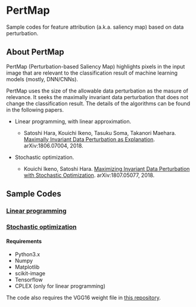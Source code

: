 # PertMap
Sample codes for feature attribution (a.k.a. saliency map) based on data perturbation.


## About PertMap
PertMap (Perturbation-based Saliency Map) highlights pixels in the input image that are relevant to the classification result of machine learning models (mostly, DNN/CNNs).

PertMap uses the size of the allowable data perturbation as the masure of relevance. It seeks the maximally invariant data perturbation that does not change the classification result. The details of the algorithms can be found in the following papers.

* Linear programming, with linear approximation.
	* Satoshi Hara, Kouichi Ikeno, Tasuku Soma, Takanori Maehara. [Maximally Invariant Data Perturbation as Explanation](https://arxiv.org/abs/1806.07004). arXiv:1806.07004, 2018.

* Stochastic optimization.
	* Kouichi Ikeno, Satoshi Hara. [Maximizing Invariant Data Perturbation with Stochastic Optimization](https://arxiv.org/abs/1807.05077). arXiv:1807.05077, 2018.

## Sample Codes

### [Linear programming](http://github.com/sato9hara/PertMap/blob/master/Sample_LPPertMap_VGG16.ipynb)

### [Stochastic optimization](http://github.com/sato9hara/PertMap/blob/master/Sample_StochasticPertMap_VGG16.ipynb)

#### Requirements

* Python3.x
* Numpy
* Matplotlib
* scikit-image
* Tensorflow
* CPLEX (only for linear programming)

The code also requires the VGG16 weight file in [this repository](https://github.com/machrisaa/tensorflow-vgg).
